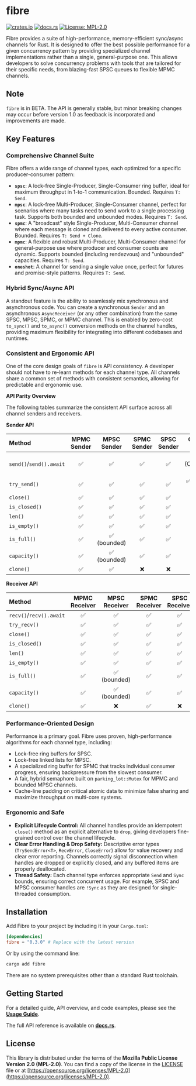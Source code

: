 # fibre

[![crates.io](https://img.shields.io/crates/v/fibre.svg)](https://crates.io/crates/fibre)
[![docs.rs](https://docs.rs/fibre/badge.svg)](https://docs.rs/fibre)
[![License: MPL-2.0](https://img.shields.io/badge/License-MPL%202.0-brightgreen.svg)](https://opensource.org/licenses/MPL-2.0)

Fibre provides a suite of high-performance, memory-efficient sync/async channels for Rust. It is designed to offer the best possible performance for a given concurrency pattern by providing specialized channel implementations rather than a single, general-purpose one. This allows developers to solve concurrency problems with tools that are tailored for their specific needs, from blazing-fast SPSC queues to flexible MPMC channels.

## Note

`fibre` is in BETA. The API is generally stable, but minor breaking changes may occur before version 1.0 as feedback is incorporated and improvements are made.

## Key Features

### Comprehensive Channel Suite

Fibre offers a wide range of channel types, each optimized for a specific producer-consumer pattern:

*   **`spsc`**: A lock-free Single-Producer, Single-Consumer ring buffer, ideal for maximum throughput in 1-to-1 communication. Bounded. Requires `T: Send`.
*   **`mpsc`**: A lock-free Multi-Producer, Single-Consumer channel, perfect for scenarios where many tasks need to send work to a single processing task. Supports both bounded and unbounded modes. Requires `T: Send`.
*   **`spmc`**: A "broadcast" style Single-Producer, Multi-Consumer channel where each message is cloned and delivered to every active consumer. Bounded. Requires `T: Send + Clone`.
*   **`mpmc`**: A flexible and robust Multi-Producer, Multi-Consumer channel for general-purpose use where producer and consumer counts are dynamic. Supports bounded (including rendezvous) and "unbounded" capacities. Requires `T: Send`.
*   **`oneshot`**: A channel for sending a single value once, perfect for futures and promise-style patterns. Requires `T: Send`.

### Hybrid Sync/Async API

A standout feature is the ability to seamlessly mix synchronous and asynchronous code. You can create a synchronous `Sender` and an asynchronous `AsyncReceiver` (or any other combination) from the same SPSC, MPSC, SPMC, or MPMC channel. This is enabled by zero-cost `to_sync()` and `to_async()` conversion methods on the channel handles, providing maximum flexibility for integrating into different codebases and runtimes.

### Consistent and Ergonomic API

One of the core design goals of `fibre` is API consistency. A developer should not have to re-learn methods for each channel type. All channels share a common set of methods with consistent semantics, allowing for predictable and ergonomic use.

**API Parity Overview**

The following tables summarize the consistent API surface across all channel senders and receivers.

**Sender API**

| Method | MPMC Sender | MPSC Sender | SPMC Sender | SPSC Sender | Oneshot Sender |
| :--- | :---: | :---: | :---: | :---: | :---: |
| `send()`/`send().await` | ✅ | ✅ | ✅ | ✅ | ✅ (Consumes self) |
| `try_send()` | ✅ | ✅ | ✅ | ✅ | ✅ (send is try) |
| `close()` | ✅ | ✅ | ✅ | ✅ | ✅ |
| `is_closed()` | ✅ | ✅ | ✅ | ✅ | ✅ |
| `len()` | ✅ | ✅ | ✅ | ✅ | N/A |
| `is_empty()` | ✅ | ✅ | ✅ | ✅ | ❌ |
| `is_full()` | ✅ | ✅ (bounded) | ✅ | ✅ | N/A |
| `capacity()` | ✅ | ✅ (bounded) | ✅ | ✅ | N/A |
| `clone()` | ✅ | ✅ | ❌ | ❌ | ✅ |

**Receiver API**

| Method | MPMC Receiver | MPSC Receiver | SPMC Receiver | SPSC Receiver | Oneshot Receiver |
| :--- | :---: | :---: | :---: | :---: | :---: |
| `recv()`/`recv().await` | ✅ | ✅ | ✅ | ✅ | ✅ |
| `try_recv()` | ✅ | ✅ | ✅ | ✅ | ✅ |
| `close()` | ✅ | ✅ | ✅ | ✅ | ✅ |
| `is_closed()` | ✅ | ✅ | ✅ | ✅ | ✅ |
| `len()` | ✅ | ✅ | ✅ | ✅ | N/A |
| `is_empty()` | ✅ | ✅ | ✅ | ✅ | ❌ |
| `is_full()` | ✅ | ✅ (bounded) | ✅ | ✅ | N/A |
| `capacity()` | ✅ | ✅ (bounded) | ✅ | ✅ | N/A |
| `clone()` | ✅ | ❌ | ✅ | ❌ | ❌ |

### Performance-Oriented Design

Performance is a primary goal. Fibre uses proven, high-performance algorithms for each channel type, including:
*   Lock-free ring buffers for SPSC.
*   Lock-free linked lists for MPSC.
*   A specialized ring buffer for SPMC that tracks individual consumer progress, ensuring backpressure from the slowest consumer.
*   A fair, hybrid semaphore built on `parking_lot::Mutex` for MPMC and bounded MPSC channels.
*   Cache-line padding on critical atomic data to minimize false sharing and maximize throughput on multi-core systems.

### Ergonomic and Safe

*   **Explicit Lifecycle Control:** All channel handles provide an idempotent `close()` method as an explicit alternative to `drop`, giving developers fine-grained control over the channel lifecycle.
*   **Clear Error Handling & Drop Safety:** Descriptive error types (`TrySendError<T>`, `RecvError`, `CloseError`) allow for value recovery and clear error reporting. Channels correctly signal disconnection when handles are dropped or explicitly closed, and any buffered items are properly deallocated.
*   **Thread Safety:** Each channel type enforces appropriate `Send` and `Sync` bounds, ensuring correct concurrent usage. For example, SPSC and MPSC consumer handles are `!Sync` as they are designed for single-threaded consumption.

## Installation

Add Fibre to your project by including it in your `Cargo.toml`:

```toml
[dependencies]
fibre = "0.3.0" # Replace with the latest version
```

Or by using the command line:

```sh
cargo add fibre
```

There are no system prerequisites other than a standard Rust toolchain.

## Getting Started

For a detailed guide, API overview, and code examples, please see the **[Usage Guide](./README.USAGE.md)**.

The full API reference is available on **[docs.rs](https://docs.rs/fibre)**.

## License

This library is distributed under the terms of the **Mozilla Public License Version 2.0 (MPL-2.0)**.
You can find a copy of the license in the [LICENSE](./LICENSE) file or at [https://opensource.org/licenses/MPL-2.0](https://opensource.org/licenses/MPL-2.0).